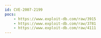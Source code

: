 ```yaml
---
id: CVE-2007-2199
pocs:
    - https://www.exploit-db.com/raw/3915
    - https://www.exploit-db.com/raw/3781
    - https://www.exploit-db.com/raw/4111
---
```

